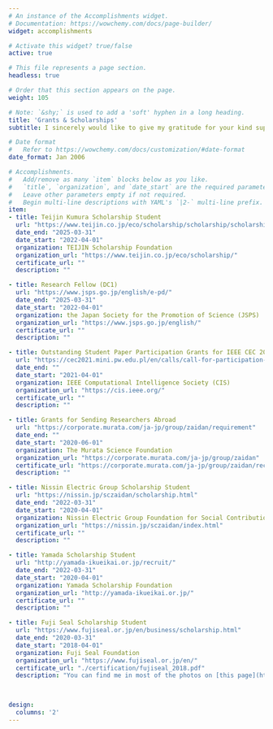 ```yaml
---
# An instance of the Accomplishments widget.
# Documentation: https://wowchemy.com/docs/page-builder/
widget: accomplishments

# Activate this widget? true/false
active: true

# This file represents a page section.
headless: true

# Order that this section appears on the page.
weight: 105

# Note: `&shy;` is used to add a 'soft' hyphen in a long heading.
title: 'Grants & Scholarships'
subtitle: I sincerely would like to give my gratitude for your kind support.

# Date format
#   Refer to https://wowchemy.com/docs/customization/#date-format
date_format: Jan 2006

# Accomplishments.
#   Add/remove as many `item` blocks below as you like.
#   `title`, `organization`, and `date_start` are the required parameters.
#   Leave other parameters empty if not required.
#   Begin multi-line descriptions with YAML's `|2-` multi-line prefix.
item:
- title: Teijin Kumura Scholarship Student
  url: "https://www.teijin.co.jp/eco/scholarship/scholarship/scholarship.html"
  date_end: "2025-03-31"
  date_start: "2022-04-01"
  organization: TEIJIN Scholarship Foundation
  organization_url: "https://www.teijin.co.jp/eco/scholarship/"
  certificate_url: ""
  description: ""

- title: Research Fellow (DC1)
  url: "https://www.jsps.go.jp/english/e-pd/"
  date_end: "2025-03-31"
  date_start: "2022-04-01"
  organization: the Japan Society for the Promotion of Science (JSPS)
  organization_url: "https://www.jsps.go.jp/english/"
  certificate_url: ""
  description: ""

- title: Outstanding Student Paper Participation Grants for IEEE CEC 2021
  url: "https://cec2021.mini.pw.edu.pl/en/calls/call-for-participation-grants"
  date_end: ""
  date_start: "2021-04-01"
  organization: IEEE Computational Intelligence Society (CIS)
  organization_url: "https://cis.ieee.org/"
  certificate_url: ""
  description: ""

- title: Grants for Sending Researchers Abroad
  url: "https://corporate.murata.com/ja-jp/group/zaidan/requirement"
  date_end: ""
  date_start: "2020-06-01"
  organization: The Murata Science Foundation
  organization_url: "https://corporate.murata.com/ja-jp/group/zaidan"
  certificate_url: "https://corporate.murata.com/ja-jp/group/zaidan/recipient/oversea/2020"
  description: ""

- title: Nissin Electric Group Scholarship Student
  url: "https://nissin.jp/sczaidan/scholarship.html"
  date_end: "2022-03-31"
  date_start: "2020-04-01"
  organization: Nissin Electric Group Foundation for Social Contribution
  organization_url: "https://nissin.jp/sczaidan/index.html"
  certificate_url: ""
  description: ""

- title: Yamada Scholarship Student
  url: "http://yamada-ikueikai.or.jp/recruit/"
  date_end: "2022-03-31"
  date_start: "2020-04-01"
  organization: Yamada Scholarship Foundation
  organization_url: "http://yamada-ikueikai.or.jp/"
  certificate_url: ""
  description: ""

- title: Fuji Seal Scholarship Student
  url: "https://www.fujiseal.or.jp/en/business/scholarship.html"
  date_end: "2020-03-31"
  date_start: "2018-04-01"
  organization: Fuji Seal Foundation
  organization_url: "https://www.fujiseal.or.jp/en/"
  certificate_url: "./certification/fujiseal_2018.pdf"
  description: "You can find me in most of the photos on [this page](https://www.fujiseal.or.jp/business/index.html) :)."

  

design:
  columns: '2' 
---
```

